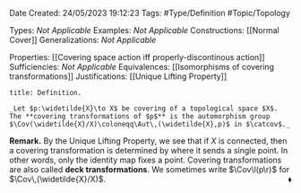 <div class="topSpace"></div>

Date Created: 24/05/2023 19:12:23
Tags: #Type/Definition #Topic/Topology

Types: _Not Applicable_
Examples: _Not Applicable_
Constructions: [[Normal Cover]]
Generalizations: _Not Applicable_

Properties: [[Covering space action iff properly-discontinous action]]
Sufficiencies: _Not Applicable_
Equivalences: [[Isomorphisms of covering transformations]]
Justifications: [[Unique Lifting Property]]

``` ad-Definition
title: Definition.

_Let $p:\widetilde{X}\to X$ be covering of a topological space $X$. The **covering transformations of $p$** is the automorphism group $\Cov(\widetilde{X}/X)\coloneqq\Aut\,(\widetilde{X},p)$ in $\catcov$._

```

**Remark.**  By the Unique Lifting Property, we see that if $X$ is connected, then a covering transformation is determined by where it sends a single point. In other words, only the identity map fixes a point. Covering transformations are also called **deck transformations**. We sometimes write $\Cov\l(p\r)$ for $\Cov\,(\widetilde{X}/X)$.<span style="float:right;">$\blacklozenge$</span>
